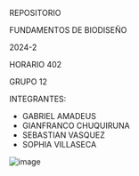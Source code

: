 ﻿REPOSITORIO

FUNDAMENTOS DE BIODISEÑO 

2024-2

HORARIO 402

GRUPO 12


INTEGRANTES:
- GABRIEL AMADEUS
- GIANFRANCO CHUQUIRUNA
- SEBASTIAN VASQUEZ 
- SOPHIA VILLASECA

![image](https://github.com/user-attachments/assets/ab96f5aa-70c5-49b8-a485-807791113296)

